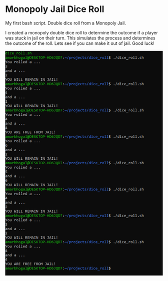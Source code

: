 # Monopoly Jail Dice Roll
My first bash script. Double dice roll from a Monopoly Jail.

I created a monopoly double dice roll to determine the outcome if a player was stuck in jail on their turn. This simulates the process and determines the outcome of the roll.
Lets see if you can make it out of jail. Good luck!

![bash](dice_roll.png)
